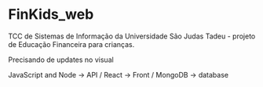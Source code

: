 # FinKids_web

TCC de Sistemas de Informação da Universidade São Judas Tadeu - projeto de Educação Financeira para crianças.

Precisando de updates no visual

JavaScript and Node -> API /
React -> Front /
MongoDB -> database
